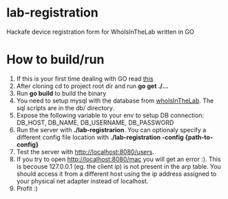 lab-registration
================


Hackafe device registration form for WhoIsInTheLab written in GO 

# How to build/run

1. If this is your first time dealing with GO read [this](http://golang.org/doc/code.html)
2. After cloning cd to project root dir and run **go get ./...**
3. Run **go build** to build the binary 
4. You need to setup mysql with the database from [whoIsInTheLab](https://github.com/leon-anavi/WhoIsInTheLab). The sql scripts are in the db/ directory.
5. Expose the following variable to your env to setup DB connection: DB_HOST, DB_NAME, DB_USERNAME, DB_PASSWORD
6. Run the server with **./lab-registrarion**. You can optionaly specify a different config file location with **./lab-registration -config {path-to-config}**
7. Test the server with  [http://localhost:8080/users](http://localhost:8080/users).
8. If you try to open [http://localhost:8080/mac](http://localhost:8080/mac) you will get an error :).
   This is becouse 127.0.0.1 (eg. the client ip) is not present in the arp table.
   You should access it from a different host using the ip address assigned to your physical net adapter instead of localhost.
9. Profit :)


